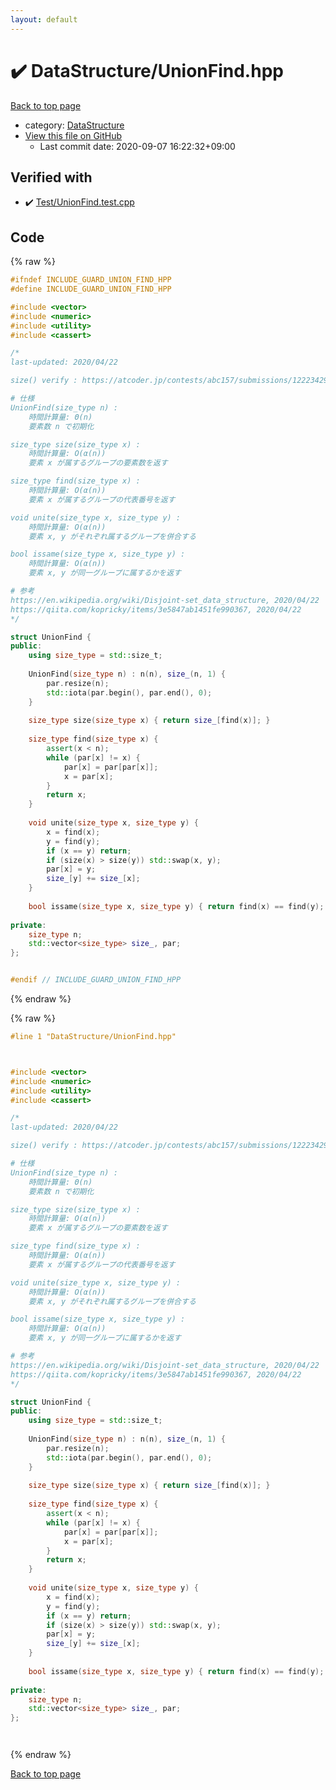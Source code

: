 ```yaml
---
layout: default
---
```


<!-- mathjax config similar to math.stackexchange -->
<script type="text/javascript" async
  src="https://cdnjs.cloudflare.com/ajax/libs/mathjax/2.7.5/MathJax.js?config=TeX-MML-AM_CHTML">
</script>
<script type="text/x-mathjax-config">
  MathJax.Hub.Config({
    TeX: { equationNumbers: { autoNumber: "AMS" }},
    tex2jax: {
      inlineMath: [ ['$','$'] ],
      processEscapes: true
    },
    "HTML-CSS": { matchFontHeight: false },
    displayAlign: "left",
    displayIndent: "2em"
  });
</script>

<script type="text/javascript" src="https://cdnjs.cloudflare.com/ajax/libs/jquery/3.4.1/jquery.min.js"></script>
<script src="https://cdn.jsdelivr.net/npm/jquery-balloon-js@1.1.2/jquery.balloon.min.js" integrity="sha256-ZEYs9VrgAeNuPvs15E39OsyOJaIkXEEt10fzxJ20+2I=" crossorigin="anonymous"></script>
<script type="text/javascript" src="../../assets/js/copy-button.js"></script>
<link rel="stylesheet" href="../../assets/css/copy-button.css" />


# :heavy_check_mark: DataStructure/UnionFind.hpp

<a href="../../index.html">Back to top page</a>

* category: <a href="../../index.html#5e248f107086635fddcead5bf28943fc">DataStructure</a>
* <a href="{{ site.github.repository_url }}/blob/master/DataStructure/UnionFind.hpp">View this file on GitHub</a>
    - Last commit date: 2020-09-07 16:22:32+09:00




## Verified with

* :heavy_check_mark: <a href="../../verify/Test/UnionFind.test.cpp.html">Test/UnionFind.test.cpp</a>


## Code

<a id="unbundled"></a>
{% raw %}
```cpp
#ifndef INCLUDE_GUARD_UNION_FIND_HPP
#define INCLUDE_GUARD_UNION_FIND_HPP

#include <vector>
#include <numeric>
#include <utility>
#include <cassert>

/*
last-updated: 2020/04/22

size() verify : https://atcoder.jp/contests/abc157/submissions/12223429

# 仕様
UnionFind(size_type n) :
	時間計算量: Θ(n)
	要素数 n で初期化

size_type size(size_type x) :
	時間計算量: O(α(n))
	要素 x が属するグループの要素数を返す

size_type find(size_type x) :
	時間計算量: O(α(n))
	要素 x が属するグループの代表番号を返す

void unite(size_type x, size_type y) :
	時間計算量: O(α(n))
	要素 x, y がそれぞれ属するグループを併合する

bool issame(size_type x, size_type y) :
	時間計算量: O(α(n))
	要素 x, y が同一グループに属するかを返す

# 参考
https://en.wikipedia.org/wiki/Disjoint-set_data_structure, 2020/04/22
https://qiita.com/kopricky/items/3e5847ab1451fe990367, 2020/04/22
*/

struct UnionFind {
public:
	using size_type = std::size_t;
	
	UnionFind(size_type n) : n(n), size_(n, 1) {
		par.resize(n);
		std::iota(par.begin(), par.end(), 0);
	}
	
	size_type size(size_type x) { return size_[find(x)]; }
	
	size_type find(size_type x) {
		assert(x < n);
		while (par[x] != x) {
			par[x] = par[par[x]];
			x = par[x];
		}
		return x;
	}
	
	void unite(size_type x, size_type y) {
		x = find(x);
		y = find(y);
		if (x == y) return;
		if (size(x) > size(y)) std::swap(x, y);
		par[x] = y;
		size_[y] += size_[x];
	}
	
	bool issame(size_type x, size_type y) { return find(x) == find(y); }
	
private:
	size_type n;
	std::vector<size_type> size_, par;
};


#endif // INCLUDE_GUARD_UNION_FIND_HPP
```
{% endraw %}

<a id="bundled"></a>
{% raw %}
```cpp
#line 1 "DataStructure/UnionFind.hpp"



#include <vector>
#include <numeric>
#include <utility>
#include <cassert>

/*
last-updated: 2020/04/22

size() verify : https://atcoder.jp/contests/abc157/submissions/12223429

# 仕様
UnionFind(size_type n) :
	時間計算量: Θ(n)
	要素数 n で初期化

size_type size(size_type x) :
	時間計算量: O(α(n))
	要素 x が属するグループの要素数を返す

size_type find(size_type x) :
	時間計算量: O(α(n))
	要素 x が属するグループの代表番号を返す

void unite(size_type x, size_type y) :
	時間計算量: O(α(n))
	要素 x, y がそれぞれ属するグループを併合する

bool issame(size_type x, size_type y) :
	時間計算量: O(α(n))
	要素 x, y が同一グループに属するかを返す

# 参考
https://en.wikipedia.org/wiki/Disjoint-set_data_structure, 2020/04/22
https://qiita.com/kopricky/items/3e5847ab1451fe990367, 2020/04/22
*/

struct UnionFind {
public:
	using size_type = std::size_t;
	
	UnionFind(size_type n) : n(n), size_(n, 1) {
		par.resize(n);
		std::iota(par.begin(), par.end(), 0);
	}
	
	size_type size(size_type x) { return size_[find(x)]; }
	
	size_type find(size_type x) {
		assert(x < n);
		while (par[x] != x) {
			par[x] = par[par[x]];
			x = par[x];
		}
		return x;
	}
	
	void unite(size_type x, size_type y) {
		x = find(x);
		y = find(y);
		if (x == y) return;
		if (size(x) > size(y)) std::swap(x, y);
		par[x] = y;
		size_[y] += size_[x];
	}
	
	bool issame(size_type x, size_type y) { return find(x) == find(y); }
	
private:
	size_type n;
	std::vector<size_type> size_, par;
};




```
{% endraw %}

<a href="../../index.html">Back to top page</a>

